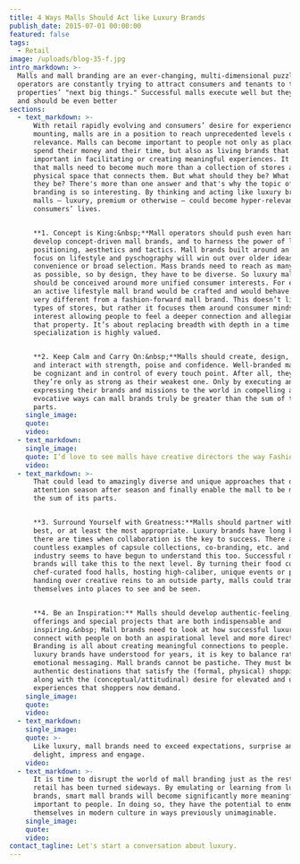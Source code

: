 ```yaml
---
title: 4 Ways Malls Should Act like Luxury Brands
publish_date: 2015-07-01 00:00:00
featured: false
tags:
  - Retail
image: /uploads/blog-35-f.jpg
intro_markdown: >-
  Malls and mall branding are an ever-changing, multi-dimensional puzzle. Mall
  operators are constantly trying to attract consumers and tenants to their
  properties’ "next big things." Successful malls execute well but they could
  and should be even better​
sections:
  - text_markdown: >-
      With retail rapidly evolving and consumers’ desire for experience
      mounting, malls are in a position to reach unprecedented levels of
      relevance. Malls can become important to people not only as places to
      spend their money and their time, but also as living brands that are
      important in facilitating or creating meaningful experiences. It’s clear
      that malls need to become much more than a collection of stores and the
      physical space that connects them. But what should they be? What could
      they be? There's more than one answer and that's why the topic of mall
      branding is so interesting. By thinking and acting like luxury brands,
      malls – luxury, premium or otherwise – could become hyper-relevant to
      consumers’ lives.


      **1. Concept is King:&nbsp;**Mall operators should push even harder to
      develop concept-driven mall brands, and to harness the power of luxury
      positioning, aesthetics and tactics. Mall brands built around an enhanced
      focus on lifestyle and pyschography will win out over older ideas like
      convenience or broad selection. Mass brands need to reach as many people
      as possible, so by design, they have to be diverse. So luxury mall brands
      should be conceived around more unified consumer interests. For example,
      an active lifestyle mall brand would be crafted and would behave in ways
      very different from a fashion-forward mall brand. This doesn’t limit the
      types of stores, but rather it focuses them around consumer mindset and
      interest allowing people to feel a deeper connection and allegiance with
      that property. It’s about replacing breadth with depth in a time when
      specialization is highly valued.


      **2. Keep Calm and Carry On:&nbsp;**Malls should create, design, launch
      and interact with strength, poise and confidence. Well-branded malls will
      be cognizant and in control of every touch point. After all, they know
      they’re only as strong as their weakest one. Only by executing and
      expressing their brands and missions to the world in compelling and
      evocative ways can mall brands truly be greater than the sum of their
      parts.​
    single_image:
    quote:
    video:
  - text_markdown:
    single_image:
    quote: I’d love to see malls have creative directors the way Fashion brands do.
    video:
  - text_markdown: >-
      That could lead to amazingly diverse and unique approaches that draw
      attention season after season and finally enable the mall to be more than
      the sum of its parts.


      **3. Surround Yourself with Greatness:**Malls should partner with the
      best, or at least the most appropriate. Luxury brands have long known that
      there are times when collaboration is the key to success. There are
      countless examples of capsule collections, co-branding, etc. and the mall
      industry seems to have begun to understand this too. Successful mall
      brands will take this to the next level. By turning their food courts into
      chef-curated food halls, hosting high-caliber, unique events or perhaps
      handing over creative reins to an outside party, malls could transform
      themselves into places to see and be seen.


      **4. Be an Inspiration:** Malls should develop authentic-feeling, high-end
      offerings and special projects that are both indispensable and
      inspiring.&nbsp; Mall brands need to look at how successful luxury brands
      connect with people on both an aspirational level and more directly.
      Branding is all about creating meaningful connections to people. Like
      luxury brands have understood for years, it is key to balance rational and
      emotional messaging. Mall brands cannot be pastiche. They must be
      authentic destinations that satisfy the (formal, physical) shopping need
      along with the (conceptual/attitudinal) desire for elevated and unique
      experiences that shoppers now demand.​
    single_image:
    quote:
    video:
  - text_markdown:
    single_image:
    quote: >-
      Like luxury, mall brands need to exceed expectations, surprise and
      delight, impress and engage.
    video:
  - text_markdown: >-
      It is time to disrupt the world of mall branding just as the rest of
      retail has been turned sideways. By emulating or learning from luxury
      brands, smart mall brands will become significantly more meaningful and
      important to people. In doing so, they have the potential to enmesh
      themselves in modern culture in ways previously unimaginable.​
    single_image:
    quote:
    video:
contact_tagline: Let's start a conversation about luxury.
---
```



